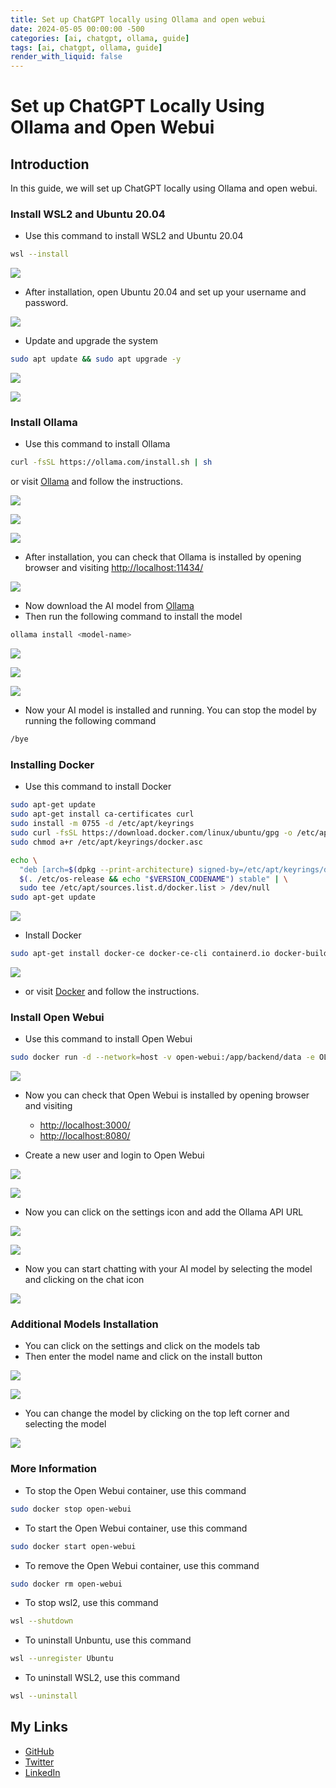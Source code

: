 ```yaml
---
title: Set up ChatGPT locally using Ollama and open webui
date: 2024-05-05 00:00:00 -500
categories: [ai, chatgpt, ollama, guide]
tags: [ai, chatgpt, ollama, guide]
render_with_liquid: false
---
```


# Set up ChatGPT Locally Using Ollama and Open Webui

## Introduction

In this guide, we will set up ChatGPT locally using Ollama and open webui.

### Install WSL2 and Ubuntu 20.04
- Use this command to install WSL2 and Ubuntu 20.04
```bash
wsl --install
```

![](https://imgur.com/xZl6AWO.png)

- After installation, open Ubuntu 20.04 and set up your username and password.

![](https://i.imgur.com/DZVCuah.png)

- Update and upgrade the system
```bash
sudo apt update && sudo apt upgrade -y
```


![](https://i.imgur.com/o5YFqw4.png)


![](https://i.imgur.com/25iDmrA.png)


### Install Ollama

- Use this command to install Ollama
```bash
curl -fsSL https://ollama.com/install.sh | sh
```
or visit [Ollama](https://ollama.com/download/linux) and follow the instructions.


![](https://i.imgur.com/HpG0L4O.png)

![](https://i.imgur.com/E3Z9Ooi.png)

![](https://i.imgur.com/rCg2tjt.png)

- After installation, you can check that Ollama is installed by opening browser and visiting [http://localhost:11434/](http://localhost:11434/)


![](https://i.imgur.com/mgoUNTx.png)


- Now download the AI model from [Ollama](https://ollama.com/models)
- Then run the following command to install the model
```bash
ollama install <model-name>
```

![](https://i.imgur.com/lChaqAA.png)

![](https://i.imgur.com/ftADIIm.png)

![](https://i.imgur.com/YAVrLsw.png)

- Now your AI model is installed and running. You can stop the model by running the following command
```bash
/bye
```

### Installing Docker

- Use this command to install Docker

```bash
sudo apt-get update
sudo apt-get install ca-certificates curl
sudo install -m 0755 -d /etc/apt/keyrings
sudo curl -fsSL https://download.docker.com/linux/ubuntu/gpg -o /etc/apt/keyrings/docker.asc
sudo chmod a+r /etc/apt/keyrings/docker.asc

echo \
  "deb [arch=$(dpkg --print-architecture) signed-by=/etc/apt/keyrings/docker.asc] https://download.docker.com/linux/ubuntu \
  $(. /etc/os-release && echo "$VERSION_CODENAME") stable" | \
  sudo tee /etc/apt/sources.list.d/docker.list > /dev/null
sudo apt-get update
```


![](https://i.imgur.com/tHy5f6K.png)

- Install Docker
```bash
sudo apt-get install docker-ce docker-ce-cli containerd.io docker-buildx-plugin docker-compose-plugin
```


![](https://i.imgur.com/XbbhGuW.png)

- or visit [Docker](https://docs.docker.com/engine/install/ubuntu/#install-using-the-repository) and follow the instructions.

### Install Open Webui

- Use this command to install Open Webui
```bash
sudo docker run -d --network=host -v open-webui:/app/backend/data -e OLLAMA_BASE_URL=http://127.0.0.1:11434 --name open-webui --restart always ghcr.io/open-webui/open-webui:main
```

![](https://i.imgur.com/2CDXp8L.png)

- Now you can check that Open Webui is installed by opening browser and visiting 
  - [http://localhost:3000/](http://localhost:3000/)
  - [http://localhost:8080/](http://localhost:8080/)

- Create a new user and login to Open Webui

![](https://i.imgur.com/8bNjMDI.png)


![](https://i.imgur.com/u15tkri.png)

- Now you can click on the settings icon and add the Ollama API URL

![](https://i.imgur.com/CMKYpDJ.png)

![](https://i.imgur.com/1b7T0Wg.png)

- Now you can start chatting with your AI model by selecting the model and clicking on the chat icon


![](https://i.imgur.com/oZre8yg.png)

### Additional Models Installation

- You can click on the settings and click on the models tab
- Then enter the model name and click on the install button

![](https://i.imgur.com/8TrkZQW.png)

![](https://i.imgur.com/yRXcoPA.png)

- You can change the model by clicking on the top left corner and selecting the model

![](https://i.imgur.com/REzHWmJ.png)


### More Information
- To stop the Open Webui container, use this command
```bash
sudo docker stop open-webui
```

- To start the Open Webui container, use this command
```bash
sudo docker start open-webui
```

- To remove the Open Webui container, use this command
```bash
sudo docker rm open-webui
```

- To stop wsl2, use this command
```bash
wsl --shutdown
```

- To uninstall Unbuntu, use this command
```bash
wsl --unregister Ubuntu
```
- To uninstall WSL2, use this command
```bash
wsl --uninstall
```


## My Links
- [GitHub](https://github.com/ifsvivek)
- [Twitter](https://twitter.com/ifsvivek)
- [LinkedIn](https://www.linkedin.com/in/ifsvivek/)
